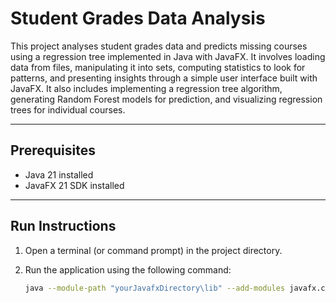 # Student Grades Data Analysis

This project analyses student grades data and predicts missing courses using a regression tree implemented in Java with JavaFX. It involves loading data from files, manipulating it into sets, computing statistics to look for patterns, and presenting insights through a simple user interface built with JavaFX. It also includes implementing a regression tree algorithm, generating Random Forest models for prediction, and visualizing regression trees for individual courses.

---

## Prerequisites

- Java 21 installed  
- JavaFX 21 SDK installed  

---

## Run Instructions

1. Open a terminal (or command prompt) in the project directory.  
2. Run the application using the following command:  

   ```bash
   java --module-path "yourJavafxDirectory\lib" --add-modules javafx.controls,javafx.fxml -jar project-1-1.jar
